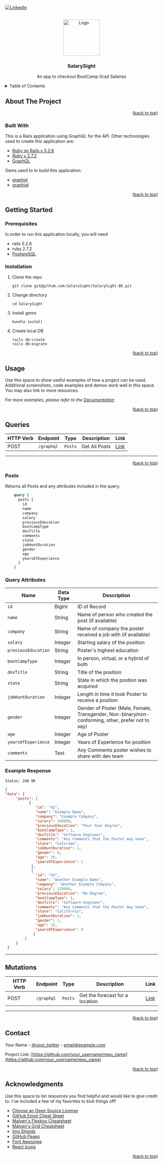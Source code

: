 [![LinkedIn][linkedin-shield]][linkedin-url]



<!-- PROJECT LOGO -->
<br />
<div align="center">
  <a href="https://github.com/SalarySight">
    <img src="https://user-images.githubusercontent.com/80132364/137375953-5d3e2034-ce5a-403b-94c9-3dd16f804c73.png" alt="Logo" width="120" height="120">
  </a>

  <h3 align="center">SalarySight</h3>

  <p align="center">
    An app to checkout BootCamp Grad Salaries
  </p>
</div>



<!-- TABLE OF CONTENTS -->
<details>
  <summary>Table of Contents</summary>
  <ol>
    <li>
      <a href="#about-the-project">About The Project</a>
      <ul>
        <li><a href="#built-with">Built With</a></li>
      </ul>
    </li>
    <li>
      <a href="#getting-started">Getting Started</a>
      <ul>
        <li><a href="#prerequisites">Prerequisites</a></li>
        <li><a href="#installation">Installation</a></li>
      </ul>
    </li>
    <li><a href="#usage">Usage</a></li>
    <li><a href="#queries">Queries</a></li>
    <li><a href="#mutations">Mutations</a></li>
    <li><a href="#contact">Contact</a></li>
    <li><a href="#acknowledgments">Acknowledgments</a></li>
  </ol>
</details>



<!-- ABOUT THE PROJECT -->
## About The Project


<p align="right">(<a href="#top">back to top</a>)</p>



### Built With

This is a Rails application using GraphQL for the API. Other technologies used to create this application are:

* [Ruby on Rails v 5.2.6](https://rubyonrails.org/)
* [Ruby v 2.7.2](https://www.ruby-lang.org/en/)
* [GraphQL](https://graphql.org/)

Gems used to to build this application:
* [graphql](https://github.com/rmosolgo/graphql-ruby)
* [graphiql](https://github.com/rmosolgo/graphiql-rails)

<p align="right">(<a href="#top">back to top</a>)</p>

## Getting Started


### Prerequisites

In order to run this application locally, you will need 
* rails 5.2.6
* ruby 2.7.2
* [PostgreSQL](https://www.postgresql.org/docs/9.5/functions-aggregate.html)

### Installation

1. Clone the repo
   ```
   git clone git@github.com:SalarySight/SalarySight-BE.git
   ```
2. Change directory
   ```
   cd SalarySight
   ```
3. Install gems
   ```
   bundle install
   ```
4. Create local DB
   ```
   rails db:create
   rails db:migrate
   ```

<p align="right">(<a href="#top">back to top</a>)</p>



<!-- USAGE EXAMPLES -->
## Usage

Use this space to show useful examples of how a project can be used. Additional screenshots, code examples and demos work well in this space. You may also link to more resources.

_For more examples, please refer to the [Documentation](https://example.com)_

<p align="right">(<a href="#top">back to top</a>)</p>



<!-- ROADMAP -->
## Queries

HTTP Verb | Endpoint      | Type              | Description                              | Link
----------|---------------|-------------------|------------------------------------------|---------------------------
POST      | `/graphql`    | `Posts`           | Get All Posts          | [Link](#posts)

---

<p align="right">(<a href="#top">back to top</a>)</p>

### Posts

Returns all Posts and any attributes included in the query.

```graphql
    query {
      posts {
        id
        name
        company
        salary
        previousEducation
        bootCampType
        devTitle
        comments
        state
        jobHuntDuration
        gender
        age
        yearsOfExperience
      }
    }
```

### Query Attributes

Name        | Data Type | Description
------------|-----------|-------------------
`id`        | BigInt    | ID of Record
`name`      | String    | Name of person who created the post (if available)
`company`      | String    | Name of company the poster received a job with (if available)
`salary`      | Integer    | Starting salary of the position
`previousEducation`      | String    | Poster's highest education
`bootCampType`      | Integer  | In person, virtual, or a hybrid of both
`devTitle`      | String    | Title of the position
`state`      | String    | State in which the postion was acquired
`jobHuntDuration`      | Integer    | Length in time it took Poster to receive a position
`gender`      | Integer    | Gender of Poster (Male, Female, Transgender, Non-binary/non-conforming, other, prefer not to say)
`age`      | Integer    | Age of Poster
`yearsOfExperience`      | Integer    | Years of Experience for position
`comments`      | Text    | Any Comments poster wishes to share with dev team

### Example Response

```
Status: 200 OK
```

```json
{ 
"data": {
     "posts": [
           {
              "id": "42",
              "name": "Example Name",
              "company": "Example Company",
              "salary": 100000,
              "previousEducation": "Four Year Degree",
              "bootCampType": 1,
              "devTitle": "Software Engineer",
              "comments": "Any Comments that the Poster may have",
              "state": "Colorado",
              "jobHuntDuration": 1,
              "gender": 0,
              "age": 29,
              "yearsOfExperience": 1
            },
            {
              "id": "43",
              "name": "Another Example Name",
              "company": "Another Example Company",
              "salary": 120000,
              "previousEducation": "No Degree",
              "bootCampType": 1,
              "devTitle": "Software Engineer",
              "comments": "Any Comments that the Poster may have",
              "state": "California",
              "jobHuntDuration": 1,
              "gender": 1,
              "age": 26,
              "yearsOfExperience": 0
             }
         ]
     }
 }
```

---



<!-- CONTRIBUTING -->
## Mutations

HTTP Verb | Endpoint      | Type              | Description                              | Link
----------|---------------|-------------------|------------------------------------------|---------------------------
POST      | `/graphql`    | `Posts`           | Get the forecast for a location          | [Link](#posts)

---

<p align="right">(<a href="#top">back to top</a>)</p>


<!-- CONTACT -->
## Contact

Your Name - [@your_twitter](https://twitter.com/your_username) - email@example.com

Project Link: [https://github.com/your_username/repo_name](https://github.com/your_username/repo_name)

<p align="right">(<a href="#top">back to top</a>)</p>



<!-- ACKNOWLEDGMENTS -->
## Acknowledgments

Use this space to list resources you find helpful and would like to give credit to. I've included a few of my favorites to kick things off!

* [Choose an Open Source License](https://choosealicense.com)
* [GitHub Emoji Cheat Sheet](https://www.webpagefx.com/tools/emoji-cheat-sheet)
* [Malven's Flexbox Cheatsheet](https://flexbox.malven.co/)
* [Malven's Grid Cheatsheet](https://grid.malven.co/)
* [Img Shields](https://shields.io)
* [GitHub Pages](https://pages.github.com)
* [Font Awesome](https://fontawesome.com)
* [React Icons](https://react-icons.github.io/react-icons/search)

<p align="right">(<a href="#top">back to top</a>)</p>

[linkedin-shield]: https://img.shields.io/badge/-LinkedIn-black.svg?style=for-the-badge&logo=linkedin&colorB=555
[linkedin-url]: https://linkedin.com/in/othneildrew
